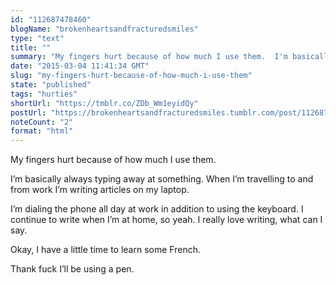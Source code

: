 ```yaml
---
id: "112687478460"
blogName: "brokenheartsandfracturedsmiles"
type: "text"
title: ""
summary: "My fingers hurt because of how much I use them.  I'm basically always typing away at something. When I'm travelling to and from..."
date: "2015-03-04 11:41:34 GMT"
slug: "my-fingers-hurt-because-of-how-much-i-use-them"
state: "published"
tags: "hurties"
shortUrl: "https://tmblr.co/ZDb_Wm1eyidQy"
postUrl: "https://brokenheartsandfracturedsmiles.tumblr.com/post/112687478460/my-fingers-hurt-because-of-how-much-i-use-them"
noteCount: "2"
format: "html"
---
```


My fingers hurt because of how much I use them. 

I’m basically always typing away at something. When I’m travelling to and from work I’m writing articles on my laptop. 

I’m dialing the phone all day at work in addition to using the keyboard. I continue to write when I’m at home, so yeah. I really love writing, what can I say. 

Okay, I have a little time to learn some French. 

Thank fuck I’ll be using a pen.